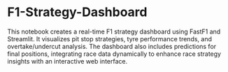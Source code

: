 # F1-Strategy-Dashboard
This notebook creates a real-time F1 strategy dashboard using FastF1 and Streamlit. It visualizes pit stop strategies, tyre performance trends, and overtake/undercut analysis. The dashboard also includes predictions for final positions, integrating race data dynamically to enhance race strategy insights with an interactive web interface.
